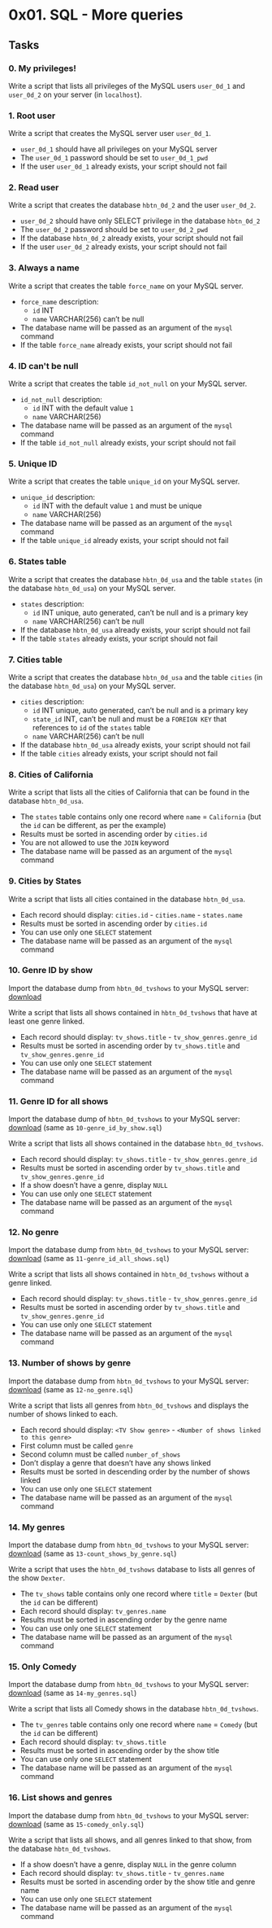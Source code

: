 # 0x01. SQL - More queries
## Tasks

### 0. My privileges!
Write a script that lists all privileges of the MySQL users  `user_0d_1`  and  `user_0d_2`  on your server (in  `localhost`).
### 1. Root user
Write a script that creates the MySQL server user  `user_0d_1`.

-   `user_0d_1`  should have all privileges on your MySQL server
-   The  `user_0d_1`  password should be set to  `user_0d_1_pwd`
-   If the user  `user_0d_1`  already exists, your script should not fail
### 2. Read user
Write a script that creates the database  `hbtn_0d_2`  and the user  `user_0d_2`.

-   `user_0d_2`  should have only SELECT privilege in the database  `hbtn_0d_2`
-   The  `user_0d_2`  password should be set to  `user_0d_2_pwd`
-   If the database  `hbtn_0d_2`  already exists, your script should not fail
-   If the user  `user_0d_2`  already exists, your script should not fail
### 3. Always a name
Write a script that creates the table  `force_name`  on your MySQL server.

-   `force_name`  description:
    -   `id`  INT
    -   `name`  VARCHAR(256) can’t be null
-   The database name will be passed as an argument of the  `mysql`  command
-   If the table  `force_name`  already exists, your script should not fail
### 4. ID can't be null
Write a script that creates the table  `id_not_null`  on your MySQL server.

-   `id_not_null`  description:
    -   `id`  INT with the default value  `1`
    -   `name`  VARCHAR(256)
-   The database name will be passed as an argument of the  `mysql`  command
-   If the table  `id_not_null`  already exists, your script should not fail
### 5. Unique ID
Write a script that creates the table  `unique_id`  on your MySQL server.

-   `unique_id`  description:
    -   `id`  INT with the default value  `1`  and must be unique
    -   `name`  VARCHAR(256)
-   The database name will be passed as an argument of the  `mysql`  command
-   If the table  `unique_id`  already exists, your script should not fail
### 6. States table
Write a script that creates the database  `hbtn_0d_usa`  and the table  `states`  (in the database  `hbtn_0d_usa`) on your MySQL server.

-   `states`  description:
    -   `id`  INT unique, auto generated, can’t be null and is a primary key
    -   `name`  VARCHAR(256) can’t be null
-   If the database  `hbtn_0d_usa`  already exists, your script should not fail
-   If the table  `states`  already exists, your script should not fail
### 7. Cities table
Write a script that creates the database  `hbtn_0d_usa`  and the table  `cities`  (in the database  `hbtn_0d_usa`) on your MySQL server.

-   `cities`  description:
    -   `id`  INT unique, auto generated, can’t be null and is a primary key
    -   `state_id`  INT, can’t be null and must be a  `FOREIGN KEY`  that references to  `id`  of the  `states`  table
    -   `name`  VARCHAR(256) can’t be null
-   If the database  `hbtn_0d_usa`  already exists, your script should not fail
-   If the table  `cities`  already exists, your script should not fail
### 8. Cities of California
Write a script that lists all the cities of California that can be found in the database  `hbtn_0d_usa`.

-   The  `states`  table contains only one record where  `name`  =  `California`  (but the  `id`  can be different, as per the example)
-   Results must be sorted in ascending order by  `cities.id`
-   You are not allowed to use the  `JOIN`  keyword
-   The database name will be passed as an argument of the  `mysql`  command
### 9. Cities by States
Write a script that lists all cities contained in the database  `hbtn_0d_usa`.

-   Each record should display:  `cities.id`  -  `cities.name`  -  `states.name`
-   Results must be sorted in ascending order by  `cities.id`
-   You can use only one  `SELECT`  statement
-   The database name will be passed as an argument of the  `mysql`  command
### 10. Genre ID by show
Import the database dump from  `hbtn_0d_tvshows`  to your MySQL server:  [download](https://s3.amazonaws.com/intranet-projects-files/holbertonschool-higher-level_programming+/274/hbtn_0d_tvshows.sql "download")

Write a script that lists all shows contained in  `hbtn_0d_tvshows`  that have at least one genre linked.

-   Each record should display:  `tv_shows.title`  -  `tv_show_genres.genre_id`
-   Results must be sorted in ascending order by  `tv_shows.title`  and  `tv_show_genres.genre_id`
-   You can use only one  `SELECT`  statement
-   The database name will be passed as an argument of the  `mysql`  command
### 11. Genre ID for all shows
Import the database dump of  `hbtn_0d_tvshows`  to your MySQL server:  [download](https://s3.amazonaws.com/intranet-projects-files/holbertonschool-higher-level_programming+/274/hbtn_0d_tvshows.sql "download")  (same as  `10-genre_id_by_show.sql`)

Write a script that lists all shows contained in the database  `hbtn_0d_tvshows`.

-   Each record should display:  `tv_shows.title`  -  `tv_show_genres.genre_id`
-   Results must be sorted in ascending order by  `tv_shows.title`  and  `tv_show_genres.genre_id`
-   If a show doesn’t have a genre, display  `NULL`
-   You can use only one  `SELECT`  statement
-   The database name will be passed as an argument of the  `mysql`  command
### 12. No genre
Import the database dump from  `hbtn_0d_tvshows`  to your MySQL server:  [download](https://s3.amazonaws.com/intranet-projects-files/holbertonschool-higher-level_programming+/274/hbtn_0d_tvshows.sql "download")  (same as  `11-genre_id_all_shows.sql`)

Write a script that lists all shows contained in  `hbtn_0d_tvshows`  without a genre linked.

-   Each record should display:  `tv_shows.title`  -  `tv_show_genres.genre_id`
-   Results must be sorted in ascending order by  `tv_shows.title`  and  `tv_show_genres.genre_id`
-   You can use only one  `SELECT`  statement
-   The database name will be passed as an argument of the  `mysql`  command
### 13. Number of shows by genre
Import the database dump from  `hbtn_0d_tvshows`  to your MySQL server:  [download](https://s3.amazonaws.com/intranet-projects-files/holbertonschool-higher-level_programming+/274/hbtn_0d_tvshows.sql "download")  (same as  `12-no_genre.sql`)

Write a script that lists all genres from  `hbtn_0d_tvshows`  and displays the number of shows linked to each.

-   Each record should display:  `<TV Show genre>`  -  `<Number of shows linked to this genre>`
-   First column must be called  `genre`
-   Second column must be called  `number_of_shows`
-   Don’t display a genre that doesn’t have any shows linked
-   Results must be sorted in descending order by the number of shows linked
-   You can use only one  `SELECT`  statement
-   The database name will be passed as an argument of the  `mysql`  command
### 14. My genres
Import the database dump from  `hbtn_0d_tvshows`  to your MySQL server:  [download](https://s3.amazonaws.com/intranet-projects-files/holbertonschool-higher-level_programming+/274/hbtn_0d_tvshows.sql "download")  (same as  `13-count_shows_by_genre.sql`)

Write a script that uses the  `hbtn_0d_tvshows`  database to lists all genres of the show  `Dexter`.

-   The  `tv_shows`  table contains only one record where  `title`  =  `Dexter`  (but the  `id`  can be different)
-   Each record should display:  `tv_genres.name`
-   Results must be sorted in ascending order by the genre name
-   You can use only one  `SELECT`  statement
-   The database name will be passed as an argument of the  `mysql`  command
### 15. Only Comedy
Import the database dump from  `hbtn_0d_tvshows`  to your MySQL server:  [download](https://s3.amazonaws.com/intranet-projects-files/holbertonschool-higher-level_programming+/274/hbtn_0d_tvshows.sql "download")  (same as  `14-my_genres.sql`)

Write a script that lists all Comedy shows in the database  `hbtn_0d_tvshows`.

-   The  `tv_genres`  table contains only one record where  `name`  =  `Comedy`  (but the  `id`  can be different)
-   Each record should display:  `tv_shows.title`
-   Results must be sorted in ascending order by the show title
-   You can use only one  `SELECT`  statement
-   The database name will be passed as an argument of the  `mysql`  command
### 16. List shows and genres
Import the database dump from  `hbtn_0d_tvshows`  to your MySQL server:  [download](https://s3.amazonaws.com/intranet-projects-files/holbertonschool-higher-level_programming+/274/hbtn_0d_tvshows.sql "download")  (same as  `15-comedy_only.sql`)

Write a script that lists all shows, and all genres linked to that show, from the database  `hbtn_0d_tvshows`.

-   If a show doesn’t have a genre, display  `NULL`  in the genre column
-   Each record should display:  `tv_shows.title`  -  `tv_genres.name`
-   Results must be sorted in ascending order by the show title and genre name
-   You can use only one  `SELECT`  statement
-   The database name will be passed as an argument of the  `mysql`  command
